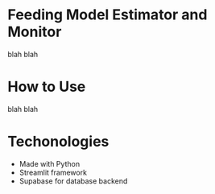 # Feeding Model Estimator and Monitor
blah blah

# How to Use
blah blah

# Techonologies
* Made with Python
* Streamlit framework
* Supabase for database backend